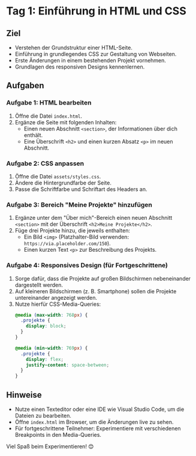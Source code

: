 # Tag 1: Einführung in HTML und CSS

## Ziel
- Verstehen der Grundstruktur einer HTML-Seite.
- Einführung in grundlegendes CSS zur Gestaltung von Webseiten.
- Erste Änderungen in einem bestehenden Projekt vornehmen.
- Grundlagen des responsiven Designs kennenlernen.

## Aufgaben

### Aufgabe 1: HTML bearbeiten
1. Öffne die Datei `index.html`.
2. Ergänze die Seite mit folgenden Inhalten:
   - Einen neuen Abschnitt `<section>`, der Informationen über dich enthält.
   - Eine Überschrift `<h2>` und einen kurzen Absatz `<p>` im neuen Abschnitt.

### Aufgabe 2: CSS anpassen
1. Öffne die Datei `assets/styles.css`.
2. Ändere die Hintergrundfarbe der Seite.
3. Passe die Schriftfarbe und Schriftart des Headers an.

### Aufgabe 3: Bereich "Meine Projekte" hinzufügen
1. Ergänze unter dem "Über mich"-Bereich einen neuen Abschnitt `<section>` mit der Überschrift `<h2>Meine Projekte</h2>`.
2. Füge drei Projekte hinzu, die jeweils enthalten:
   - Ein Bild `<img>` (Platzhalter-Bild verwenden: `https://via.placeholder.com/150`).
   - Einen kurzen Text `<p>` zur Beschreibung des Projekts.

### Aufgabe 4: Responsives Design (für Fortgeschrittene)
1. Sorge dafür, dass die Projekte auf großen Bildschirmen nebeneinander dargestellt werden.
2. Auf kleineren Bildschirmen (z. B. Smartphone) sollen die Projekte untereinander angezeigt werden.
3. Nutze hierfür CSS-Media-Queries:
   ```css
   @media (max-width: 768px) {
     .projekte {
       display: block;
     }
   }

   @media (min-width: 769px) {
     .projekte {
       display: flex;
       justify-content: space-between;
     }
   }
   ```

## Hinweise
- Nutze einen Texteditor oder eine IDE wie Visual Studio Code, um die Dateien zu bearbeiten.
- Öffne `index.html` im Browser, um die Änderungen live zu sehen.
- Für fortgeschrittene Teilnehmer: Experimentiere mit verschiedenen Breakpoints in den Media-Queries.

Viel Spaß beim Experimentieren! 😊
